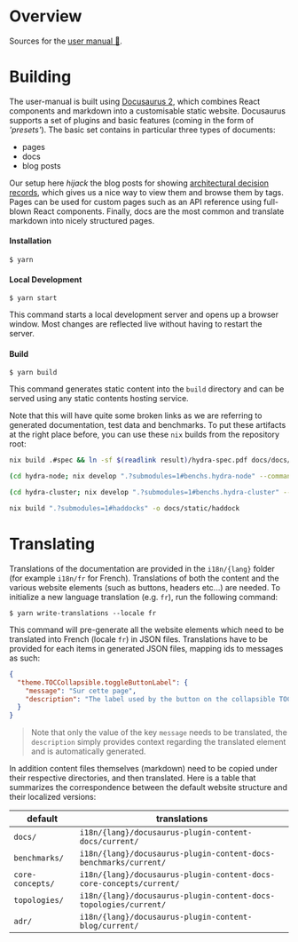 # Overview

Sources for the [user manual 📖](https://input-output-hk.github.io/hydra).

# Building

The user-manual is built using [Docusaurus 2](https://docusaurus.io/), which combines React components and markdown into a customisable static website. Docusaurus supports a set of plugins and basic features (coming in the form of _'presets'_). The basic set contains in particular three types of documents:

- pages
- docs
- blog posts

Our setup here _hijack_ the blog posts for showing [architectural decision records](https://input-output-hk.github.io/hydra/adr), which gives us a nice way to view them and browse them by tags. Pages can be used for custom pages such as an API reference using full-blown React components. Finally, docs are the most common and translate markdown into nicely structured pages.

#### Installation

```console
$ yarn
```

#### Local Development

```console
$ yarn start
```

This command starts a local development server and opens up a browser window. Most changes are reflected live without having to restart the server.

#### Build

```console
$ yarn build
```

This command generates static content into the `build` directory and can be served using any static contents hosting service.

Note that this will have quite some broken links as we are referring to generated documentation, test data and benchmarks. To put these artifacts at the right place before, you can use these `nix` builds from the repository root:

```sh
nix build .#spec && ln -sf $(readlink result)/hydra-spec.pdf docs/docs/hydra-spec.pdf

(cd hydra-node; nix develop ".?submodules=1#benchs.hydra-node" --command tx-cost --output-directory $(pwd)/../docs/docs/benchmarks)

(cd hydra-cluster; nix develop ".?submodules=1#benchs.hydra-cluster" --command bench-e2e --scaling-factor 1 --output-directory $(pwd)/../docs/docs/benchmarks)

nix build ".?submodules=1#haddocks" -o docs/static/haddock
```

# Translating

Translations of the documentation are provided in the `i18n/{lang}` folder (for example `i18n/fr` for French). Translations of both the content and the various website elements (such as buttons, headers etc...) are needed. To initialize a new language translation (e.g. `fr`), run the following command:

```console
$ yarn write-translations --locale fr
```

This command will pre-generate all the website elements which need to be translated into French (locale `fr`) in JSON files. Translations have to be provided for each items in generated JSON files, mapping ids to messages as such:

```json
{
  "theme.TOCCollapsible.toggleButtonLabel": {
    "message": "Sur cette page",
    "description": "The label used by the button on the collapsible TOC component"
  }
}
```

> Note that only the value of the key `message` needs to be translated, the `description` simply provides context regarding the translated element and is automatically generated.

In addition content files themselves (markdown) need to be copied under their respective directories, and then translated. Here is a table that summarizes the correspondence between the default website structure and their localized versions:

| default          | translations                                                        |
| ---------------- | ------------------------------------------------------------------- |
| `docs/`          | `i18n/{lang}/docusaurus-plugin-content-docs/current/`               |
| `benchmarks/`    | `i18n/{lang}/docusaurus-plugin-content-docs-benchmarks/current/`    |
| `core-concepts/` | `i18n/{lang}/docusaurus-plugin-content-docs-core-concepts/current/` |
| `topologies/`    | `i18n/{lang}/docusaurus-plugin-content-docs-topologies/current/`    |
| `adr/`           | `i18n/{lang}/docusaurus-plugin-content-blog/current/`               |
